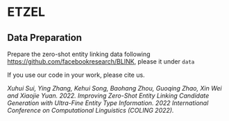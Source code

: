 # ETZEL

## Data Preparation
Prepare the zero-shot entity linking data following <https://github.com/facebookresearch/BLINK>, please it under `data`

If you use our code in your work, please cite us.

*Xuhui Sui, Ying Zhang, Kehui Song, Baohang Zhou, Guoqing Zhao, Xin Wei and Xiaojie Yuan. 2022. Improving Zero-Shot Entity Linking Candidate Generation with Ultra-Fine Entity Type Information. 2022 International Conference on Computational Linguistics (COLING 2022).*
